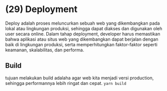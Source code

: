 # (29) Deployment #
Deploy adalah proses meluncurkan sebuah web yang dikembangkan pada lokal atau lingkungan produksi, sehingga dapat diakses dan digunakan oleh user secara online. Dalam tahap deployment, developer harus memastikan bahwa aplikasi atau situs web yang dikembangkan dapat berjalan dengan baik di lingkungan produksi, serta memperhitungkan faktor-faktor seperti keamanan, skalabilitas, dan performa.
## Build ##
tujuan melakukan build adalaha agar web kita menjadi versi production, sehingga performannya lebih ringat dan cepat.
`` yarn build ``
